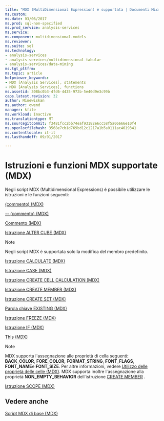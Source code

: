 ```yaml
---
title: "MDX (MultiDimensional Expression) è supportata | Documenti Microsoft"
ms.custom: 
ms.date: 03/06/2017
ms.prod: sql-non-specified
ms.prod_service: analysis-services
ms.service: 
ms.component: multidimensional-models
ms.reviewer: 
ms.suite: sql
ms.technology:
- analysis-services
- analysis-services/multidimensional-tabular
- analysis-services/data-mining
ms.tgt_pltfrm: 
ms.topic: article
helpviewer_keywords:
- MDX [Analysis Services], statements
- MDX [Analysis Services], functions
ms.assetid: 308bc0b3-4fd6-4435-972b-5e40d9e3c99b
caps.latest.revision: 32
author: Minewiskan
ms.author: owend
manager: kfile
ms.workload: Inactive
ms.translationtype: MT
ms.sourcegitcommit: f3481fcc2bb74eaf93182e6cc58f5a06666e10f4
ms.openlocfilehash: 3568e7cb1d769bd12c1217a1b5a0111ac4619341
ms.contentlocale: it-it
ms.lasthandoff: 09/01/2017

---
```

# <a name="supported-mdx-mdx"></a>Istruzioni e funzioni MDX supportate (MDX)
  Negli script MDX (Multidimensional Expressions) è possibile utilizzare le istruzioni e le funzioni seguenti:  
  
 [&#40;commento&#41; &#40;MDX&#41;](../../../mdx/comment-mdx-double-slash.md)  
  
 [-- &#40;commento&#41; &#40;MDX&#41;](../../../mdx/comment-mdx-operator-reference.md)  
  
 [Commento &#40;MDX&#41;](../../../mdx/comment-mdx.md)  
  
 [Istruzione ALTER CUBE &#40;MDX&#41;](../../../mdx/mdx-data-definition-alter-cube.md)  
  
> [!NOTE]  
>  Negli script MDX è supportata solo la modifica del membro predefinito.  
  
 [Istruzione CALCULATE &#40;MDX&#41;](../../../mdx/mdx-scripting-calculate.md)  
  
 [Istruzione CASE &#40;MDX&#41;](../../../mdx/case-statement-mdx.md)  
  
 [Istruzione CREATE CELL CALCULATION &#40;MDX&#41;](../../../mdx/mdx-data-definition-create-cell-calculation.md)  
  
 [Istruzione CREATE MEMBER &#40;MDX&#41;](../../../mdx/mdx-data-definition-create-member.md)  
  
 [Istruzione CREATE SET &#40;MDX&#41;](../../../mdx/mdx-data-definition-create-set.md)  
  
 [Parola chiave EXISTING &#40;MDX&#41;](../../../analysis-services/multidimensional-models/mdx/mdx-query-existing-keyword.md)  
  
 [Istruzione FREEZE &#40;MDX&#41;](../../../mdx/mdx-scripting-freeze.md)  
  
 [Istruzione IF &#40;MDX&#41;](../../../mdx/mdx-scripting-if.md)  
  
 [This &#40;MDX&#41;](../../../mdx/this-mdx.md)  
  
> [!NOTE]  
>  MDX supporta l'assegnazione alle proprietà di cella seguenti: **BACK_COLOR**, **FORE_COLOR**, **FORMAT_STRING**, **FONT_FLAGS**, **FONT_NAME**e **FONT_SIZE**. Per altre informazioni, vedere [Utilizzo delle proprietà delle celle &#40;MDX&#41;](../../../analysis-services/multidimensional-models/mdx/mdx-cell-properties-using-cell-properties.md). MDX supporta inoltre l'assegnazione alla proprietà **NON_EMPTY_BEHAVIOR** dell'istruzione [CREATE MEMBER](../../../mdx/mdx-data-definition-create-member.md) .  
  
 [Istruzione SCOPE &#40;MDX&#41;](../../../mdx/mdx-scripting-scope.md)  
  
## <a name="see-also"></a>Vedere anche  
 [Script MDX di base &#40;MDX&#41;](../../../analysis-services/multidimensional-models/mdx/the-basic-mdx-script-mdx.md)  
  
  

